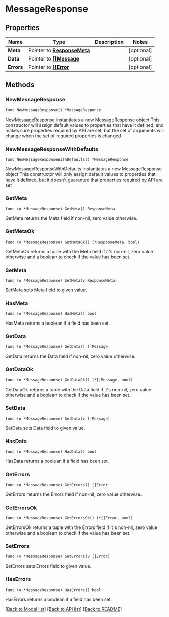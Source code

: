 # MessageResponse

## Properties

Name | Type | Description | Notes
------------ | ------------- | ------------- | -------------
**Meta** | Pointer to [**ResponseMeta**](ResponseMeta.md) |  | [optional] 
**Data** | Pointer to [**[]Message**](Message.md) |  | [optional] 
**Errors** | Pointer to [**[]Error**](Error.md) |  | [optional] 

## Methods

### NewMessageResponse

`func NewMessageResponse() *MessageResponse`

NewMessageResponse instantiates a new MessageResponse object
This constructor will assign default values to properties that have it defined,
and makes sure properties required by API are set, but the set of arguments
will change when the set of required properties is changed

### NewMessageResponseWithDefaults

`func NewMessageResponseWithDefaults() *MessageResponse`

NewMessageResponseWithDefaults instantiates a new MessageResponse object
This constructor will only assign default values to properties that have it defined,
but it doesn't guarantee that properties required by API are set

### GetMeta

`func (o *MessageResponse) GetMeta() ResponseMeta`

GetMeta returns the Meta field if non-nil, zero value otherwise.

### GetMetaOk

`func (o *MessageResponse) GetMetaOk() (*ResponseMeta, bool)`

GetMetaOk returns a tuple with the Meta field if it's non-nil, zero value otherwise
and a boolean to check if the value has been set.

### SetMeta

`func (o *MessageResponse) SetMeta(v ResponseMeta)`

SetMeta sets Meta field to given value.

### HasMeta

`func (o *MessageResponse) HasMeta() bool`

HasMeta returns a boolean if a field has been set.

### GetData

`func (o *MessageResponse) GetData() []Message`

GetData returns the Data field if non-nil, zero value otherwise.

### GetDataOk

`func (o *MessageResponse) GetDataOk() (*[]Message, bool)`

GetDataOk returns a tuple with the Data field if it's non-nil, zero value otherwise
and a boolean to check if the value has been set.

### SetData

`func (o *MessageResponse) SetData(v []Message)`

SetData sets Data field to given value.

### HasData

`func (o *MessageResponse) HasData() bool`

HasData returns a boolean if a field has been set.

### GetErrors

`func (o *MessageResponse) GetErrors() []Error`

GetErrors returns the Errors field if non-nil, zero value otherwise.

### GetErrorsOk

`func (o *MessageResponse) GetErrorsOk() (*[]Error, bool)`

GetErrorsOk returns a tuple with the Errors field if it's non-nil, zero value otherwise
and a boolean to check if the value has been set.

### SetErrors

`func (o *MessageResponse) SetErrors(v []Error)`

SetErrors sets Errors field to given value.

### HasErrors

`func (o *MessageResponse) HasErrors() bool`

HasErrors returns a boolean if a field has been set.


[[Back to Model list]](../README.md#documentation-for-models) [[Back to API list]](../README.md#documentation-for-api-endpoints) [[Back to README]](../README.md)


